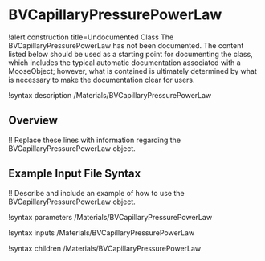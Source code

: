 # BVCapillaryPressurePowerLaw

!alert construction title=Undocumented Class
The BVCapillaryPressurePowerLaw has not been documented. The content listed below should be used as a starting point for
documenting the class, which includes the typical automatic documentation associated with a
MooseObject; however, what is contained is ultimately determined by what is necessary to make the
documentation clear for users.

!syntax description /Materials/BVCapillaryPressurePowerLaw

## Overview

!! Replace these lines with information regarding the BVCapillaryPressurePowerLaw object.

## Example Input File Syntax

!! Describe and include an example of how to use the BVCapillaryPressurePowerLaw object.

!syntax parameters /Materials/BVCapillaryPressurePowerLaw

!syntax inputs /Materials/BVCapillaryPressurePowerLaw

!syntax children /Materials/BVCapillaryPressurePowerLaw

